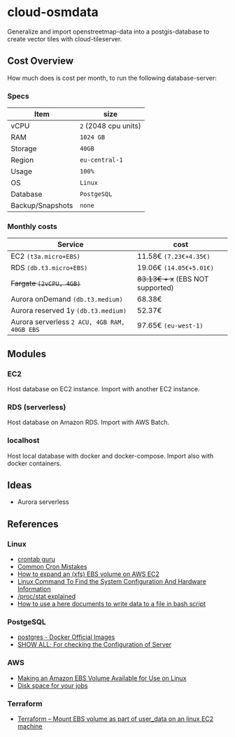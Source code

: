 # cloud-osmdata
Generalize and import openstreetmap-data into a postgis-database to create vector tiles with cloud-tileserver.

## Cost Overview

How much does is cost per month, to run the following database-server:

### Specs

Item | size
---|---
vCPU | `2` (2048 cpu units)
RAM | `1024 GB`
Storage | `40GB`
Region | `eu-central-1`
Usage | `100%`
OS | `Linux`
Database | `PostgeSQL`
Backup/Snapshots | `none`

### Monthly costs

Service | cost
---|---
EC2 `(t3a.micro+EBS)` | 11.58€ `(7.23€+4.35€)` 
RDS `(db.t3.micro+EBS)` | 19.06€ `(14.05€+5.01€)`
~~Fargate `(2vCPU, 4GB)`~~ | ~~83.13€ + x~~ (EBS NOT supported)
Aurora onDemand `(db.t3.medium)` | 68.38€
Aurora reserved 1y `(db.t3.medium)` | 52.37€
Aurora serverless `2 ACU, 4GB RAM, 40GB EBS` | 97.65€ `(eu-west-1)`

## Modules

### EC2

Host database on EC2 instance. Import with another EC2 instance.

### RDS (serverless)

Host database on Amazon RDS. Import with AWS Batch.

### localhost

Host local database with docker and docker-compose. Import also with docker containers.

## Ideas

- Aurora serverless

## References

### Linux

- [crontab guru](https://crontab.guru)
- [Common Cron Mistakes](http://www.alleft.com/sysadmin/common-cron-mistakes/)
- [How to expand an (xfs) EBS volume on AWS EC2](https://www.cloudinsidr.com/content/how-to-expand-an-xfs-ebs-volume-on-aws-ec2/)
- [Linux Command To Find the System Configuration And Hardware Information](https://www.cyberciti.biz/faq/linux-command-to-find-the-system-configuration-and-hardware-information/)
- [/proc/stat explained](https://www.linuxhowtos.org/System/procstat.htm)
- [How to use a here documents to write data to a file in bash script](https://www.cyberciti.biz/faq/using-heredoc-rediection-in-bash-shell-script-to-write-to-file/)

### PostgeSQL

- [postgres - Docker Official Images](https://hub.docker.com/_/postgres)
- [SHOW ALL; For checking the Configuration of Server ](https://www.dbrnd.com/2018/04/postgresql-show-all-for-checking-the-configuration-of-server/)

### AWS 

- [Making an Amazon EBS Volume Available for Use on Linux](https://docs.aws.amazon.com/AWSEC2/latest/UserGuide/ebs-using-volumes.html)
- [Disk space for your jobs](https://bedford.io/projects/cli/doc/aws-batch.html)

### Terraform

- [Terraform – Mount EBS volume as part of user_data on an linux EC2 machine](http://www.sanjeevnandam.com/blog/ec2-mount-ebs-volume-during-launch-time)



